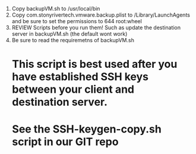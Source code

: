 1.	Copy backupVM.sh to /usr/local/bin
2.	Copy com.stonyrivertech.vmware.backup.plist to /Library/LaunchAgents and be sure to set the permissions to 644 root:wheel
3.	REVIEW Scripts before you run them!  Such as update the destination server in backupVM.sh (the default wont work)
4.	Be sure to read the requiremetns of backupVM.sh
	# This script is best used after you have established SSH keys between your client and destination server.
	# See the SSH-keygen-copy.sh script in our GIT repo
